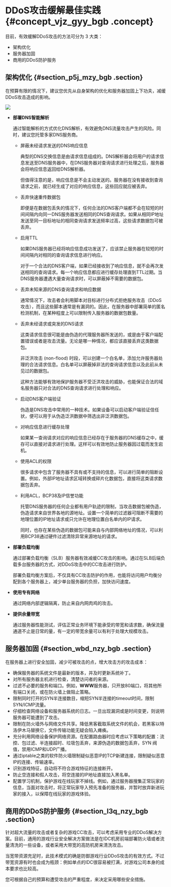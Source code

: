 # DDoS攻击缓解最佳实践 {#concept_vjz_gyy_bgb .concept}

目前，有效缓解DDoS攻击的方法可分为 3 大类：

-   架构优化
-   服务器加固
-   商用的DDoS防护服务

## 架构优化 {#section_p5j_mzy_bgb .section}

在预算有限的情况下，建议您优先从自身架构的优化和服务器加固上下功夫，减缓DDoS攻击造成的影响。

![](http://static-aliyun-doc.oss-cn-hangzhou.aliyuncs.com/assets/img/15075/154451972234057_zh-CN.png)

-   **部署DNS智能解析**

    通过智能解析的方式优化DNS解析，有效避免DNS流量攻击产生的风险。同时，建议您托管多家DNS服务商。

    -   屏蔽未经请求发送的DNS响应信息

        典型的DNS交换信息是由请求信息组成的。DNS解析器会将用户的请求信息发送至DNS服务器中，在DNS服务器对查询请求进行处理之后，服务器会将响应信息返回给DNS解析器。

        但值得注意的是，响应信息是不会主动发送的。服务器在没有接收到查询请求之前，就已经生成了对应的响应信息，这些回应就应被丢弃。

    -   丢弃快速重传数据包

        即便是在数据包丢失的情况下，任何合法的DNS客户端都不会在较短的时间间隔内向同一DNS服务器发送相同的DNS查询请求。如果从相同IP地址发送至同一目标地址的相同查询请求发送频率过高，这些请求数据包可被丢弃。

    -   启用TTL

        如果DNS服务器已经将响应信息成功发送了，应该禁止服务器在较短的时间间隔内对相同的查询请求信息进行响应。

        对于一个合法的DNS客户端，如果已经接收到了响应信息，就不会再次发送相同的查询请求。每一个响应信息都应进行缓存处理直到TTL过期。当DNS服务器遭遇大量查询请求时，可以屏蔽掉不需要的数据包。

    -   丢弃未知来源的DNS查询请求和响应数据

        通常情况下，攻击者会利用脚本对目标进行分布式拒绝服务攻击（DDoS攻击），而且这些脚本通常是有漏洞的。因此，在服务器中部署简单的匿名检测机制，在某种程度上可以限制传入服务器的数据包数量。

    -   丢弃未经请求或突发的DNS请求

        这类请求信息很可能是由伪造的代理服务器所发送的，或是由于客户端配置错误或者是攻击流量。无论是哪一种情况，都应该直接丢弃这类数据包。

        非泛洪攻击 \(non-flood\) 时段，可以创建一个白名单，添加允许服务器处理的合法请求信息。白名单可以屏蔽掉非法的查询请求信息以及此前从未见过的数据包。

        这种方法能够有效地保护服务器不受泛洪攻击的威胁，也能保证合法的域名服务器只对合法的DNS查询请求进行处理和响应。

    -   启动DNS客户端验证

        伪造是DNS攻击中常用的一种技术。如果设备可以启动客户端验证信任状，便可以用于从伪造泛洪数据中筛选出非泛洪数据包。

    -   对响应信息进行缓存处理

        如果某一查询请求对应的响应信息已经存在于服务器的DNS缓存之中，缓存可以直接对请求进行处理。这样可以有效地防止服务器因过载而发生宕机。

    -   使用ACL的权限

        很多请求中包含了服务器不具有或不支持的信息，可以进行简单的阻断设置。例如，外部IP地址请求区域转换或碎片化数据包，直接将这类请求数据包丢弃。

    -   利用ACL，BCP38及IP信誉功能

        托管DNS服务器的任何企业都有用户轨迹的限制，当攻击数据包被伪造，伪造请求来自世界各地的源地址。设置一个简单的过滤器可阻断不需要的地理位置的IP地址请求或只允许在地理位置白名单内的IP请求。

        同时，也存在某些伪造的数据包可能来自与内部网络地址的情况，可以利用BCP38通过硬件过滤清除异常来源地址的请求。

-   **部署负载均衡**

    通过部署负载均衡（SLB）服务器有效减缓CC攻击的影响。通过在SLB后端负载多台服务器的方式，对DDoS攻击中的CC攻击进行防护。

    部署负载均衡方案后，不仅具有CC攻击防护的作用，也能将访问用户均衡分配到各个服务器上，减少单台服务器的负担，加快访问速度。

-   **使用专有网络**

    通过网络内部逻辑隔离，防止来自内网肉鸡的攻击。

-   **提供余量带宽**

    通过服务器性能测试，评估正常业务环境下能承受的带宽和请求数，确保流量通道不止是日常的量，有一定的带宽余量可以有利于处理大规模攻击。


## 服务器加固 {#section_wbd_nzy_bgb .section}

在服务器上进行安全加固，减少可被攻击的点，增大攻击方的攻击成本：

-   确保服务器的系统文件是最新的版本，并及时更新系统补丁。
-   对所有服务器主机进行检查，清楚访问者的来源。
-   过滤不必要的服务和端口。例如，**WWW**服务器，只开放80端口，将其他所有端口关闭，或在防火墙上做阻止策略。
-   限制同时打开的SYN半连接数目，缩短SYN半连接的timeout时间，限制SYN/ICMP流量。
-   仔细检查网络设备和服务器系统的日志。一旦出现漏洞或是时间变更，则说明服务器可能遭到了攻击。
-   限制在防火墙外与网络文件共享。降低黑客截取系统文件的机会，若黑客以特洛伊木马替换它，文件传输功能无疑会陷入瘫痪。
-   充分利用网络设备保护网络资源。在配置路由器时应考虑以下策略的配置：流控、包过滤、半连接超时、垃圾包丢弃，来源伪造的数据包丢弃，SYN 阀值，禁用ICMP和UDP广播。
-   通过iptable之类的软件防火墙限制疑似恶意IP的TCP新建连接，限制疑似恶意IP的连接、传输速率。
-   识别游戏特征，自动将不符合游戏特征的连接断开。
-   防止空连接和假人攻击，将空连接的IP地址直接加入黑名单。
-   配置学习机制，保护游戏在线玩家不掉线。例如，通过服务器搜集正常玩家的信息，当面对攻击时，将正常玩家导入预先准备的服务器，并暂时放弃新进玩家的接入，以保障在线玩家的游戏体验。

## 商用的DDoS防护服务 {#section_l3q_nzy_bgb .section}

针对超大流量的攻击或者复杂的游戏CC攻击，可以考虑采用专业的DDoS解决方案。目前，通用的游戏行业安全解决方案做法是在IDC机房前端部署防火墙或者流量清洗的一些设备，或者采用大带宽的高防机房来清洗攻击。

当宽带资源充足时，此技术模式的确是防御游戏行业DDoS攻击的有效方式。不过带宽资源有时也会成为瓶颈：例如单点的IDC很容易被打满，对游戏公司本身的成本要求也比较高。

您可根据自己的预算和遭受攻击的严重程度，来决定采用哪些安全措施。

